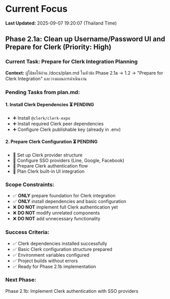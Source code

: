 # Current Focus

**Last Updated:** 2025-09-07 19:20:07 (Thailand Time)

## Phase 2.1a: Clean up Username/Password UI and Prepare for Clerk (Priority: High)

### Current Task: Prepare for Clerk Integration Planning

**Context:** ผู้ใช้ขอให้อ่าน /docs/plan.md ในหัวข้อ Phase 2.1a -> 1.2 -> "Prepare for Clerk Integration" และวางแผนการดำเนินงาน

### Pending Tasks from plan.md:

#### 1. Install Clerk Dependencies ⏳ PENDING
- ➕ Install `@clerk/clerk-expo`
- ➕ Install required Clerk peer dependencies  
- ➕ Configure Clerk publishable key (already in .env)

#### 2. Prepare Clerk Configuration ⏳ PENDING
- 🔧 Set up Clerk provider structure
- 🔧 Configure SSO providers (Line, Google, Facebook)
- 🔧 Prepare Clerk authentication flow
- 🔧 Plan Clerk built-in UI integration

### Scope Constraints:
- ✅ **ONLY** prepare foundation for Clerk integration
- ✅ **ONLY** install dependencies and basic configuration
- ❌ **DO NOT** implement full Clerk authentication yet
- ❌ **DO NOT** modify unrelated components
- ❌ **DO NOT** add unnecessary functionality

### Success Criteria:
- ✅ Clerk dependencies installed successfully
- ✅ Basic Clerk configuration structure prepared
- ✅ Environment variables configured
- ✅ Project builds without errors
- ✅ Ready for Phase 2.1b implementation

### Next Phase:
Phase 2.1b: Implement Clerk authentication with SSO providers
